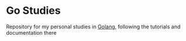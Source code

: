 # Go Studies
Repository for my personal studies in [Golang](https://go.dev), following the tutorials and documentation there
